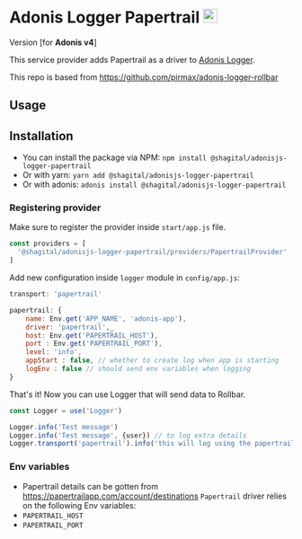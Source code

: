 # Adonis Logger Papertrail <img src="https://papertrailapp.com/favicon.ico" alt="Papertrail icon" width="25px" height="25px">
Version [for **Adonis v4**]

This service provider adds Papertrail as a driver to [Adonis Logger](https://adonisjs.com/docs/4.1/logger).

This repo is based from https://github.com/pirmax/adonis-logger-rollbar


## Usage
## Installation
- You can install the package via NPM:
`npm install @shagital/adonisjs-logger-papertrail`
- Or with yarn:
`yarn add @shagital/adonisjs-logger-papertrail`
- Or with adonis:
`adonis install @shagital/adonisjs-logger-papertrail`

### Registering provider

Make sure to register the provider inside `start/app.js` file.

```js
const providers = [
  '@shagital/adonisjs-logger-papertrail/providers/PapertrailProvider'
]
```

Add new configuration inside `logger` module in `config/app.js`:
```js
transport: 'papertrail'

papertrail: {
    name: Env.get('APP_NAME', 'adonis-app'),
    driver: 'papertrail',_
    host: Env.get('PAPERTRAIL_HOST'),
    port : Env.get('PAPERTRAIL_PORT'),
    level: 'info',
    appStart : false, // whether to create log when app is starting
    logEnv : false // should send env variables when logging
}
```

That's it! Now you can use Logger that will send data to Rollbar.

```js
const Logger = use('Logger')

Logger.info('Test message')
Logger.info('Test message', {user}) // to log extra details
Logger.transport('papertrail').info('this will log using the papertrail transport') // to specify the transport manually

```

### Env variables
- Papertrail details can be gotten from https://papertrailapp.com/account/destinations
`Papertrail` driver relies on the following Env variables:
- `PAPERTRAIL_HOST`
- `PAPERTRAIL_PORT`


